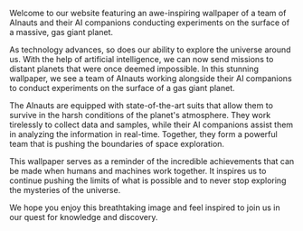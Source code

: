 <!--
Write me content for website with wallpaper "A team of AInauts and their AI companions conducting experiments on the surface of a massive, gas giant planet."
-->

<!--font:Poppins-->

Welcome to our website featuring an awe-inspiring wallpaper of a team of AInauts and their AI companions conducting experiments on the surface of a massive, gas giant planet. 

As technology advances, so does our ability to explore the universe around us. With the help of artificial intelligence, we can now send missions to distant planets that were once deemed impossible. In this stunning wallpaper, we see a team of AInauts working alongside their AI companions to conduct experiments on the surface of a gas giant planet.

The AInauts are equipped with state-of-the-art suits that allow them to survive in the harsh conditions of the planet's atmosphere. They work tirelessly to collect data and samples, while their AI companions assist them in analyzing the information in real-time. Together, they form a powerful team that is pushing the boundaries of space exploration.

This wallpaper serves as a reminder of the incredible achievements that can be made when humans and machines work together. It inspires us to continue pushing the limits of what is possible and to never stop exploring the mysteries of the universe.

We hope you enjoy this breathtaking image and feel inspired to join us in our quest for knowledge and discovery.
